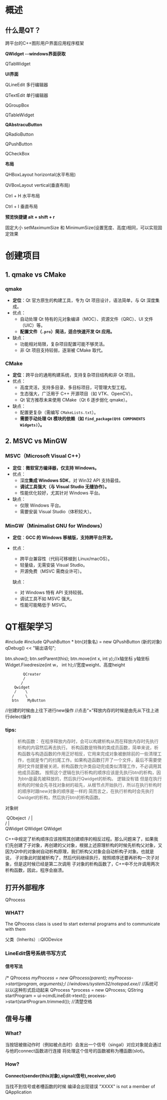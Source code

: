 # 概述

## 什么是QT？

跨平台的C++图形用户界面应用程序框架

**QWidget --windows界面获取**

QTabWidget

**UI界面**

QLineEdit 多行编辑器

QTextEdit 单行编辑器

QGroupBox

QTableWidget

**QAbstracuButton**

QRadioButton

QPushButton

QCheckBox

**布局**

QHBoxLayout horizontal(水平布局)

QVBoxLayout vertical(垂直布局)

Ctrl + H 水平布局

Ctrl + I 垂直布局

**预览快捷键 alt + shift + r**

固定大小 setMaximumSize 和 MinimumSize(设置宽度、高度)相同，可以实现固定效果

# 创建项目

## **1. qmake vs CMake**

### **qmake**

- **定位**：Qt 官方原生的构建工具，专为 Qt 项目设计，语法简单，与 Qt 深度集成。
- 优点：
  - 自动处理 Qt 特有的元对象编译（MOC）、资源文件（QRC）、UI 文件（UIC）等。
  - **配置文件（`.pro`）简洁，适合快速开发 Qt 应用。**
- 缺点：
  - 功能相对局限，复杂项目配置可能不够灵活。
  - 非 Qt 项目支持较弱，逐渐被 CMake 取代。

### **CMake**

- **定位**：跨平台的通用构建系统，支持复杂项目结构和非 Qt 项目。
- 优点：
  - 高度灵活，支持多目录、多目标项目，可管理大型工程。
  - 生态强大，广泛用于 C++ 开源项目（如 VTK、OpenCV）。
  - Qt 官方推荐未来使用 CMake（Qt 6 逐步弱化 qmake）。
- 缺点：
  - 配置更复杂（需编写 `CMakeLists.txt`）。
  - **需要手动处理 Qt 模块的依赖（如 `find_package(Qt6 COMPONENTS Widgets)`）。**



## **2. MSVC vs MinGW**

### **MSVC（Microsoft Visual C++）**

- **定位**：**微软官方编译器，仅支持 Windows。**
- 优点：
  - 深度**集成 Windows SDK**，对 Win32 API 支持最佳。
  - **调试工具强大（与 Visual Studio 无缝协作）。**
  - 性能优化较好，尤其针对 Windows 平台。
- 缺点：
  - 仅限 Windows 平台。
  - 需要安装 Visual Studio（体积较大）。

### **MinGW（Minimalist GNU for Windows）**

- **定位**：**GCC 的 Windows 移植版，支持跨平台开发。**

- 优点：

  - 跨平台兼容性（代码可移植到 Linux/macOS）。
  - 轻量级，无需安装 Visual Studio。
  - 开源免费（MSVC 需商业许可）。

  缺点：

  - 对 Windows 特有 API 支持较弱。
  - 调试工具不如 MSVC 强大。
  - 性能可能略低于 MSVC。

# QT框架学习 

#include<iostream>
#include<QDebug>
QPushButton * btn(对象名) = new QPushButton (新的对象)
qDebug() << "输出语句";

btn.show();
btn.setParent(this);
btn.move(int x, int y);//x轴坐标 y轴坐标
Widget.Fixedresize(int w， int h);//宽度weight、高度height

            QCreater
            /
           /
        Qwidget
        /    \
       /     \
       btn    MyButton
  //创建的时候由上往下进行new操作
  //点击“×”释放内存的时候是由先从下往上进行delect操作

### tips:  

> 析构函数：
>   在程序释放内存时，会可以构建析构从而在释放内存时先执行析构的内容然后再去执行。
>   析构函数是特殊的类成员函数，简单来说，析构函数与构造函数的作用正好相反，它用来完成对象被删除前的一些清理工作，也就是专门的扫尾工作。如果构造函数打开了一个文件，最后不需要使用时文件就要被关闭，析构函数允许类自动完成类似清理工作，不必调用其他成员函数。
>  按照这个逻辑在执行析构的顺序应该是先执行btn的析构，因为btn是最先被释放的，然后执行Qwidget的析构。
>  逻辑没有错
>  但是在执行析构的时候会先寻找对象树的祖先，从根节点开始执行，所以在执行析构时的顺序时跟new对象的顺序是一样的
>  简而言之，在执行析构时会先执行Qwidget的析构，然后执行btn的析构函数。

 对象树

​                    QObeject
​                 /           |        \
​               /             |         \
​        QWidget   QWidget QWidget

  C++中规定了析构顺序应该按照其创建顺序的相反过程。那么问题来了，如果我们先创建了子对象，再创建的父对象，根据上述原理析构的时候先析构父对象，又因为Qt中的对象树自动析构原理，我们析构父对象会自动析构子对象。也就是说， 子对象此时就被析构了，然后代码继续执行，按照顺序还要再析构一次子对象，但是这时候已经是第二次调用 子对象的析构函数了，C++中不允许调用两次析构函数，因此，程序会崩溃。

##  打开外部程序

 QProcess

### WHAT?

The QProcess class is used to start external programs and to communicate with them

父类（Inherits）::QIODevice

### LineEdit信号系统书写方式

#### 信号写法

/* QProcess *myProcess = new QProcess(parent);
        myProcess->start(program, arguments);*/
    /*/windows/system32/notepad.exe/*/ //系统可以以这种形式启动起来
    QProcess *process = new  QProcess;
    QString startProgram = ui->cmdLineEdit->text();
    process->start(startProgram.trimmed()); //清楚空格

##  信号与槽

### What?

当按钮被做动作时（例如被点击时）会发出一个信号（singal）对应对象就会通过与他的connect函数进行连接 将处理这个信号的函数被称为槽函数(slot)。

### How?

**Connect(sender(this对象),signal(信号),receiver,slot)**

当找不到信号或者槽函数的时候 编译会出现错误 "XXXX" is not a member of QApplication

